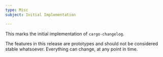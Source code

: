 ```yaml
---
type: Misc
subject: Initial Implementation

---
```


This marks the initial implementation of `cargo-changelog`.

The features in this release are prototypes and should not be considered stable
whatsoever. Everything can change, at any point in time.

